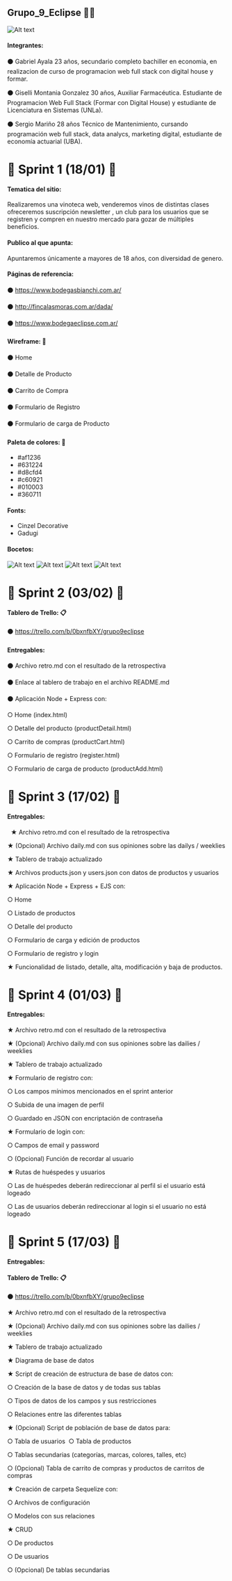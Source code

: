 ## Grupo_9_Eclipse 🍷🍷

![Alt text](https://github.com/spmarino/grupo_9_eclipse/blob/master/Sprint%201/Logo/logo2.png?raw=true)


#### **Integrantes:** 

⚫ Gabriel Ayala
    23 años, secundario completo bachiller en economia, en realizacion de curso de programacion web full stack con digital house y formar.
    
⚫ Giselli Montania Gonzalez
    30 años, Auxiliar Farmacéutica. Estudiante de Programacion Web Full Stack (Formar con Digital House) y estudiante de Licenciatura en Sistemas (UNLa).  

⚫ Sergio Mariño
    28 años Técnico de Mantenimiento, cursando programación web full stack, data analycs, marketing digital, estudiante de economía actuarial (UBA).

# 📌 **Sprint 1 (18/01)** 🔵


#### **Tematica del sitio:**

Realizaremos una vinoteca web, venderemos vinos de distintas clases ofreceremos suscripción newsletter , un club para los usuarios que se registren y compren en nuestro mercado para gozar de múltiples beneficios.

#### **Publico al que apunta:**

Apuntaremos únicamente a mayores de 18 años, con diversidad de genero.


#### **Páginas de referencia:**

⚫ https://www.bodegasbianchi.com.ar/

⚫ http://fincalasmoras.com.ar/dada/

⚫ https://www.bodegaeclipse.com.ar/

#### **Wireframe:**  📂

⚫ Home

⚫ Detalle de Producto

⚫ Carrito de Compra

⚫ Formulario de Registro

⚫ Formulario de carga de Producto

#### **Paleta de colores:**  🎨

- #af1236
- #631224
- #d8cfd4
- #c60921
- #010003
- #360711

#### **Fonts:**
- Cinzel Decorative
- Gadugi

#### **Bocetos:**

![Alt text](https://github.com/spmarino/grupo_9_eclipse/blob/master/Sprint%201/Bocetos/443997.JPG?raw=true)
![Alt text](https://github.com/spmarino/grupo_9_eclipse/blob/master/Sprint%201/Bocetos/boceto%202.jpg?raw=true)
![Alt text](https://github.com/spmarino/grupo_9_eclipse/blob/master/Sprint%201/Bocetos/bochki-vinograd-shtopor-vino.jpg?raw=true)
![Alt text](https://github.com/spmarino/grupo_9_eclipse/blob/master/Sprint%201/Bocetos/wallpapertip_wine-wallpaper-hd_446799.jpg?raw=true)

# 📌 **Sprint 2 (03/02)** 🔵

#### **Tablero de Trello:**  📋 

⚫ https://trello.com/b/0bxnfbXY/grupo9eclipse

#### **Entregables:** 

⚫ Archivo ​retro.md​ con el resultado de la retrospectiva  

⚫ Enlace al tablero de trabajo en el archivo ​README.md  

⚫ Aplicación Node + Express con:  

 ○ Home (index.html)  

 ○ Detalle del producto (productDetail.html)  

 ○ Carrito de compras (productCart.html)  

 ○ Formulario de registro (register.html) 
                    
○ Formulario de carga de producto (productAdd.html) 

# 📌 **Sprint 3 (17/02)** 🔵

#### **Entregables:**
  
★ Archivo ​retro.md​ con el resultado de la retrospectiva 

★ (Opcional) Archivo ​daily.md​ con sus opiniones sobre las dailys / weeklies 

★ Tablero de trabajo actualizado 

★ Archivos ​products.json​ y ​users.json​ con datos de productos y usuarios 

★ Aplicación Node + Express + EJS con: 

○ Home 

○ Listado de productos 

○ Detalle del producto 

○ Formulario de carga y edición de productos 

○ Formulario de registro y login 

★ Funcionalidad de listado, detalle, alta, modificación y baja de productos.

# 📌 **Sprint 4 (01/03)** 🔵

#### **Entregables:**  

★ Archivo ​retro.md​ con el resultado de la retrospectiva 

★ (Opcional) Archivo ​daily.md​ con sus opiniones sobre las dailies / weeklies 

★ Tablero de trabajo actualizado 

★ Formulario de registro con: 

○ Los campos mínimos mencionados en el sprint anterior 

○ Subida de una imagen de perfil 

○ Guardado en JSON con encriptación de contraseña 

★ Formulario de login con: 

○ Campos de email y password 

○ (Opcional) Función de recordar al usuario 

★ Rutas de huéspedes y usuarios 

○ Las de huéspedes deberán redireccionar al perfil si el usuario está logeado 

○ Las de usuarios deberán redireccionar al login si el usuario no está logeado

# 📌 **Sprint 5 (17/03)** 🔵

#### **Entregables:**  

#### **Tablero de Trello:**  📋 

⚫ https://trello.com/b/0bxnfbXY/grupo9eclipse


★ Archivo ​retro.md​ con el resultado de la retrospectiva 

★ (Opcional) Archivo ​daily.md​ con sus opiniones sobre las dailies / weeklies  

★ Tablero de trabajo actualizado  

★ Diagrama de base de datos  

★ Script de creación de estructura de base de datos con:  

○ Creación de la base de datos y de todas sus tablas  

○ Tipos de datos de los campos y sus restricciones  

○ Relaciones entre las diferentes tablas  

★ (Opcional) Script de población de base de datos para:  

○ Tabla de usuarios  ○ Tabla de productos  

○ Tablas secundarias (categorías, marcas, colores, talles, etc)  

○ (Opcional) Tabla de carrito de compras y productos de carritos de compras  

★ Creación de carpeta Sequelize con:  

○ Archivos de configuración  

○ Modelos con sus relaciones  

★ CRUD  

○ De productos  

○ De usuarios  

○ (Opcional) De tablas secundarias








    
